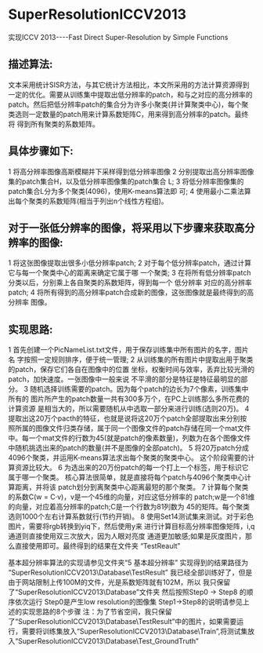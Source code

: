 # SuperResolutionICCV2013
实现ICCV 2013----Fast Direct Super-Resolution by Simple Functions

## 描述算法: 
  文本采用统计SISR方法，与其它统计方法相比，本文所采用的方法计算资源得到 一定的优化。需要从训练集中提取出低分辨率的patch，和与之对应的高分辨率的 patch。然后把低分辨率patch的集合分为许多小聚类(并计算聚类中心)，每个聚 类选则一定数量的patch用来计算系数矩阵C，用来得到高分辨率的patch。最终将 得到所有聚类的系数矩阵。

## 具体步骤如下:
1 将高分辨率图像高斯模糊并下采样得到低分辨率图像
2 分别提取出高分辨率图像集的patch集合H，以及低分辨率图像集的patch集合 L;
3 将低分辨率图像集的patch集合L分为多个聚类(4096)，使用K-means算法即 可;
4 使用最小二乘法算出每个聚类的系数矩阵(相当于列出n个线性方程组)。

## 对于一张低分辨率的图像，将采用以下步骤来获取高分辨率的图像:
1 将这张图像提取出很多小低分辨率patch;
2 对于每个低分辨率patch，通过计算它与每一个聚类中心的距离来确定它属于哪 一个聚类;
3 在将所有低分辨率patch分类以后，分别乘上各自聚类的系数矩阵，得到每一个 低分辨率 对应的高分辨率patch;
4 将所有得到的高分辨率patch合成新的图像，这张图像就是最终得到的高分辨率 图像。

## 实现思路:
1 首先创建一个PicNameList.txt文件，用于保存训练集中所有图片的名字，图片名 字按照一定规则排序，便于统一管理;
2 从训练集的所有图片中提取出用于聚类的patch，保存它们各自在图像中的位置 坐标，权衡时间与效率，丢弃比较光滑的patch，加快速度。一张图像中一般来说 不平滑的部分是特征是特征最明显的部分。
3 随机选择训练需要的patch。因为每个patch的边长为7个像素，训练集中所有的 图片所产生的patch数量一共有300多万个，在PC上训练那么多所花费的计算资源 是相当大的，所以需要随机从中选取一部分来进行训练(选则20万)。
4 提取出这20万个pacth的特征，也就是说将这20万个patch全部提取出来分别按 照所属的图像文件归类存储，属于同一个图像文件的patch存储在同一个mat文件 中。每一个mat文件的行数为45(就是patch的像素数量)，列数为在各个图像文件 中随机挑选出来的patch的数量(并不是图像的全部patch)。
5 将20万patch分成4096个聚类，并运用K-means算法求出每个聚类的聚类中心。 这个阶段需要的计算资源比较大。
6 为选出来的20万份patch的每一个打上一个标签，用于标识它属于哪一个聚类。 核心算法很简单，就是直接将每个patch与4096个聚类中心计算距离，并将该 patch划分到离聚类中心距离最短的那个聚类。
7 计算每个聚类的系数C(w = C·v)，v是一个45维的向量，对应这低分辨率的 patch;w是一个81维的向量，对应着高分辨率的patch;C是一个行数为81列数为 45的矩阵。每个聚类选则1000个左右计算系数就行(节约开销)。
8 使用Set14测试集来测试。对于彩色图片，需要将rgb转换到yiq下，然后使用y来 进行计算目标高分辨率图像矩阵，i,q通道则直接使用双三次放大，因为人眼对亮度 通道更加敏感;如果是灰度图片，那么直接使用即可。最终得到的结果在文件夹 “TestReault”

基本超分辨率算法的实现请参见文件夹“5 基本超分辨率”
实现得到的结果路径为 “SuperResolutionICCV2013\Database\TestResult”
我已经全部训练好了，但是由于网站限制上传100M的文件，光是系数矩阵就有102M，所以
我只保留了“SuperResolutionICCV2013\Database”文件夹
然后按照Step0 -> Step8 的顺序依次运行
Step0是产生low resolution的图像集
Step1->Step8的说明请参见上述的实现思路的8个步骤
注：为了节省空间，我只保留了“SuperResolutionICCV2013\Database\TestResult”中的图片，如果需要运行，需要将训练集放入“SuperResolutionICCV2013\Database\Train”,将测试集放入“SuperResolutionICCV2013\Database\Test_GroundTruth”
